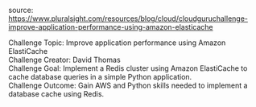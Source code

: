 source: https://www.pluralsight.com/resources/blog/cloud/cloudguruchallenge-improve-application-performance-using-amazon-elasticache

Challenge Topic:	Improve application performance using Amazon ElastiCache <br>
Challenge Creator:	David Thomas <br>
Challenge Goal: 	Implement a Redis cluster using Amazon ElastiCache to cache database queries in a simple Python application. <br>
Challenge Outcome:	Gain AWS and Python skills needed to implement a database cache using Redis. <br>